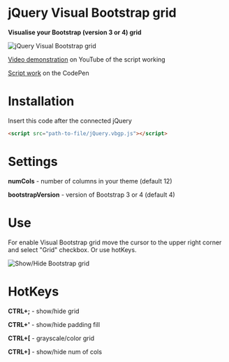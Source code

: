 # jQuery Visual Bootstrap grid

**Visualise your Bootstrap (version 3 or 4) grid**

![jQuery Visual Bootstrap grid](http://andrey.kubakh.ru/sites/default/files/styles/simplecrop_aspectratio/public/visual-bootstrap-grid_0.jpg)

[Video demonstration](https://www.youtube.com/watch?v=YptWol1mQN0) on YouTube of the script working

[Script work](https://codepen.io/PixelSPB/pen/dQMMEp) on the CodePen

	
# Installation

Insert this code after the connected jQuery

```html
<script src="path-to-file/jQuery.vbgp.js"></script>
```

	
# Settings
	
**numCols** - number of columns in your theme (default 12)

**bootstrapVersion** - version of Bootstrap 3 or 4 (default 4)

# Use

For enable Visual Bootstrap grid move the cursor to the upper right corner and select "Grid" checkbox. Or use hotKeys.

![Show/Hide Bootstrap grid](http://kubakh.ru/use_vbgp.gif)
	
# HotKeys

**CTRL+;** - show/hide grid

**CTRL+'** - show/hide padding fill

**CTRL+[** - grayscale/color grid

**CTRL+]** - show/hide num of cols
